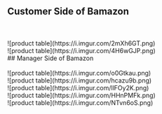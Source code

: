 ## Customer Side of Bamazon
<br>
<br>
![product table](https://i.imgur.com/2mXh6GT.png)
<br>
![product table](https://i.imgur.com/4H6wGJP.png)
<br>
## Manager Side of Bamazon
<br>
<br>
![product table](https://i.imgur.com/o0Gtkau.png)
<br>
![product table](https://i.imgur.com/hcazu9b.png)
<br>
![product table](https://i.imgur.com/llFOy2K.png)
<br>
![product table](https://i.imgur.com/HHnPMFk.png)
<br>
![product table](https://i.imgur.com/NTvn6oS.png)

